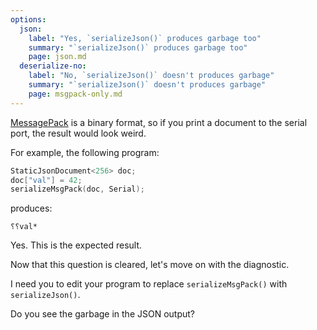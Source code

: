 ```yaml
---
options:
  json:
    label: "Yes, `serializeJson()` produces garbage too"
    summary: "`serializeJson()` produces garbage too"
    page: json.md
  deserialize-no:
    label: "No, `serializeJson()` doesn't produces garbage"
    summary: "`serializeJson()` doesn't produces garbage"
    page: msgpack-only.md
---
```


[MessagePack](https://msgpack.org/) is a binary format, so if you print a document to the serial port, the result would look weird.

For example, the following program:

```c++
StaticJsonDocument<256> doc;
doc["val"] = 42;
serializeMsgPack(doc, Serial);
```

produces:

```text
⸮⸮val*
```

Yes. This is the expected result.

Now that this question is cleared, let's move on with the diagnostic.

I need you to edit your program to replace `serializeMsgPack()` with `serializeJson()`.

Do you see the garbage in the JSON output?
